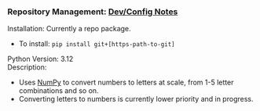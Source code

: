 <h3>Repository Management: <a href="https://gist.github.com/denqiu/bc97d2cc571dbb68c40b0332194890e2">Dev/Config Notes</a></h3>
<div>
    Installation: Currently a repo package.
    <ul>
        <li>To install: <code>pip install git+[https-path-to-git]</code></li>
    </ul>
    Python Version: 3.12
    <br>
    Description:
    <ul>
        <li>Uses <a href="https://github.com/numpy/numpy">NumPy</a> to convert numbers to letters at scale, 
        from 1-5 letter combinations and so on.</li>
        <li>Converting letters to numbers is currently lower priority and in progress.</li>
    </ul>
</div>
